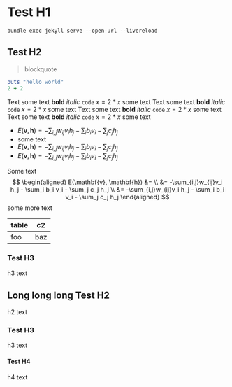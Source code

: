 # Test H1

`bundle exec jekyll serve --open-url --livereload`

## Test H2

> blockquote

```ruby
puts "hello world"
2 + 2
```

Text  some text __bold__ _italic_ `code` $x = 2 * x$ some text
Text  some text __bold__ _italic_ `code` $x = 2 * x$ some text
Text  some text __bold__ _italic_ `code` $x = 2 * x$ some text
Text  some text __bold__ _italic_ `code` $x = 2 * x$ some text
- $E(\mathbf{v}, \mathbf{h}) = -\sum_{i,j}w_{ij}v_i h_j - \sum_i b_i v_i - \sum_j c_j h_j$
- some text
- $E(\mathbf{v}, \mathbf{h}) = -\sum_{i,j}w_{ij}v_i h_j - \sum_i b_i v_i - \sum_j c_j h_j$
- $E(\mathbf{v}, \mathbf{h}) = -\sum_{i,j}w_{ij}v_i h_j - \sum_i b_i v_i - \sum_j c_j h_j$

Some text
$$
\begin{aligned}
E(\mathbf{v}, \mathbf{h}) &= \\
                          &= -\sum_{i,j}w_{ij}v_i h_j - \sum_i b_i v_i - \sum_j c_j h_j \\
                          &= -\sum_{i,j}w_{ij}v_i h_j - \sum_i b_i v_i - \sum_j c_j h_j
\end{aligned}
$$
some more text

| table | c2 |
| -- | -- |
| foo | baz |


### Test H3

h3 text

## Long long long Test H2

h2 text 

### Test H3

h3 text

#### Test H4

h4 text

